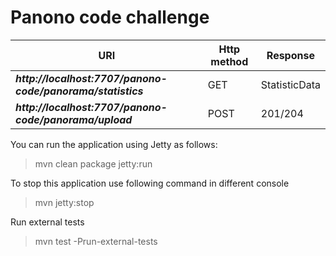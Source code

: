 Panono code challenge
=====================


URI                                                         |  Http method  | Response
------------------------------------------------------------|---------------|--------------------------
**_http://localhost:7707/panono-code/panorama/statistics_** | GET           | StatisticData
**_http://localhost:7707/panono-code/panorama/upload_**     | POST          | 201/204

You can run the application using Jetty as follows:
>   mvn clean package jetty:run

To stop this application use following command in different console
> mvn jetty:stop

Run external tests
> mvn test -Prun-external-tests